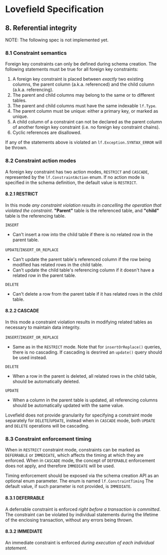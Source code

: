 # Lovefield Specification

## 8. Referential integrity
NOTE: The following spec is not implemented yet.

### 8.1 Constraint semantics

Foreign key constraints can only be defined during schema creation.
The following statements must be true for all foreign key constraints:

 1. A foreign key constraint is placed between *exactly* two existing columns,
    the parent column (a.k.a. referenced) and the child column (a.k.a.
    referencing).
 2. The parent and child columns may belong to the same or to different tables.
 4. The parent and child columns must have the same indexable `lf.Type`.
 5. The parent column must be unique: either a primary key, or marked as unique.
 6. A child column of a constraint can not be declared as the parent column of
    another foreign key constraint (i.e. no foreign key constraint chains).
 7. Cyclic references are disallowed.

If any of the statements above is violated an `lf.Exception.SYNTAX_ERROR` will
be thrown.

### 8.2 Constraint action modes
A foreign key constraint has two action modes, `RESTRICT` and `CASCADE`,
represented by the `lf.ConstraintAction` enum. If no action mode is specified
in the schema definition, the default value is `RESTRICT`.

#### 8.2.1 RESTRICT

In this mode _any constraint violation results in cancelling the operation that
violated the constraint_. **"Parent"** table is the referenced table, and
**"child"** table is the referencing table.

`INSERT`

  * Can't insert a row into the child table if there is no related row
    in the parent table.

`UPDATE`/`INSERT_OR_REPLACE`

  * Can't update the parent table's referenced column if the row being modified
    has related rows in the child table.
  * Can't update the child table's referencing column if it doesn't have a
    related row in the parent table.

`DELETE`

  * Can't delete a row from the parent table if it has related rows in the
    child table.

#### 8.2.2 CASCADE

In this mode a constraint violation results in modifying related tables as
necessary to maintain data integrity.

`INSERT`/`INSERT_OR_REPLACE`

  * Same as in the `RESTRICT` mode. Note that for `insertOrReplace()` queries,
    there is no cascading. If cascading is desrired an `update()` query should
    be used instead.

`DELETE`

  * When a row in the parent is deleted, all related rows in the
    child table, should be automatically deleted.

`UPDATE`

  * When a column in the parent table is updated, all referencing
    columns should be automatically updated with the same value.

Lovefield does not provide granularity for specifying a constraint mode
separately for `DELETE`/`UPDATE`, instead when in `CASCADE` mode, both `UPDATE`
and `DELETE` operations will be cascading.

### 8.3 Constraint enforcement timing

When in `RESTRICT` constraint mode, constraints can be marked as `DEFERRABLE` or
`IMMEDIATE`, which affects the timing at which they are enforced. When in
`CASCADE` mode, the concept of `DEFERABLE` enforcement does not apply, and
therefore `IMMEDIATE` will be used.

Timing enforcement should be exposed via the schema creation API as an optional
enum parameter. The enum is named `lf.ConstraintTiming` The default value, if
such parameter is not provided, is `IMMEDIATE`.

#### 8.3.1 DEFERRABLE

A deferrable constraint is enforced _right before a transaction is committed_.
The constraint can be violated by individual statements during the lifetime of
the enclosing transaction, without any errors being thrown.

#### 8.3.2 IMMEDIATE
An immediate constraint is enforced _during execution of each individual
statement_.

